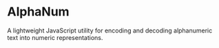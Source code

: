 # AlphaNum
A lightweight JavaScript utility for encoding and decoding alphanumeric text into numeric representations.
